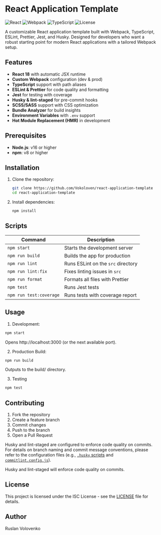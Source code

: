 # React Application Template

![React](https://img.shields.io/badge/React-18.3.1-blue) ![Webpack](https://img.shields.io/badge/Webpack-5.98.0-green) ![TypeScript](https://img.shields.io/badge/TypeScript-5.7.3-blueviolet) ![License](https://img.shields.io/badge/license-ISC-lightgrey)

A customizable React application template built with Webpack, TypeScript, ESLint, Prettier, Jest, and Husky. Designed for developers who want a robust starting point for modern React applications with a tailored Webpack setup.

## Features

- **React 18** with automatic JSX runtime
- **Custom Webpack** configuration (dev & prod)
- **TypeScript** support with path aliases
- **ESLint & Prettier** for code quality and formatting
- **Jest** for testing with coverage
- **Husky & lint-staged** for pre-commit hooks
- **SCSS/SASS** support with CSS optimization
- **Bundle Analyzer** for build insights
- **Environment Variables** with `.env` support
- **Hot Module Replacement (HMR)** in development

## Prerequisites

- **Node.js**: v16 or higher
- **npm**: v8 or higher

## Installation

1. Clone the repository:

   ```bash
   git clone https://github.com/Vokoloven/react-application-template
   cd react-application-template
   ```

2. Install dependencies:

   ```bash
   npm install
   ```

## Scripts

| Command                 | Description                        |
| ----------------------- | ---------------------------------- |
| `npm start`             | Starts the development server      |
| `npm run build`         | Builds the app for production      |
| `npm run lint`          | Runs ESLint on the `src` directory |
| `npm run lint:fix`      | Fixes linting issues in `src`      |
| `npm run format`        | Formats all files with Prettier    |
| `npm test`              | Runs Jest tests                    |
| `npm run test:coverage` | Runs tests with coverage report    |

## Usage

1. Development:

```bash
npm start
```

Opens http://localhost:3000 (or the next available port).

2. Production Build:

```bash
npm run build
```

Outputs to the build/ directory.

3. Testing

```bash
npm test
```

## Contributing

1. Fork the repository
2. Create a feature branch
3. Commit changes
4. Push to the branch
5. Open a Pull Request

Husky and lint-staged are configured to enforce code quality on commits. For details on branch naming and commit message conventions, please refer to the configuration files (e.g., [`.husky` scripts](./.husky/pre-commit) and [`commitlint.config.js`](./commitlint.config.mjs)).

Husky and lint-staged will enforce code quality on commits.

## License

This project is licensed under the ISC License - see the [LICENSE](LICENSE) file for details.

## Author

Ruslan Volovenko
